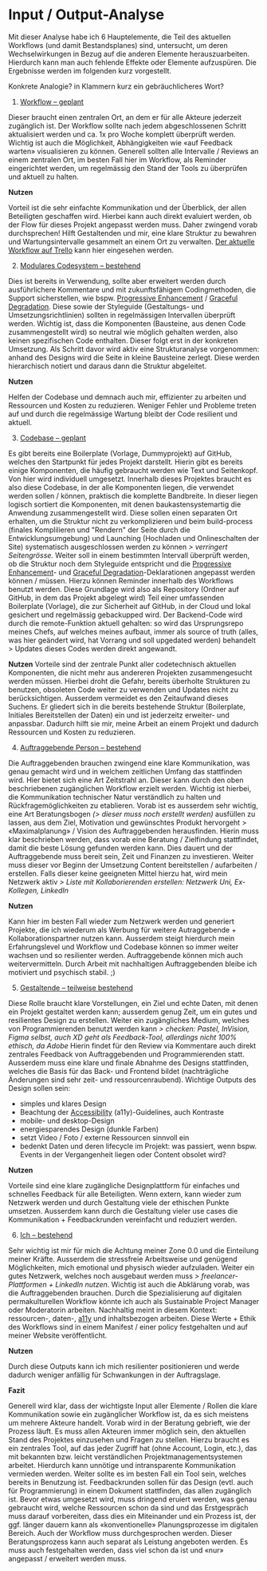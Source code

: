 # Input / Output-Analyse

Mit dieser Analyse habe ich 6 Hauptelemente, die Teil des aktuellen Workflows (und damit Bestandsplanes) sind, untersucht, um deren Wechselwirkungen in Bezug auf die anderen Elemente herauszuarbeiten. Hierdurch kann man auch fehlende Effekte oder Elemente aufzuspüren. Die Ergebnisse werden im folgenden kurz vorgestellt.

Konkrete Analogie? in Klammern kurz ein gebräuchlicheres Wort?

1. [Workflow – geplant](https://cloud.nadineprigann.de/index.php/s/33QWArpDMyERj4L)

Dieser braucht einen zentralen Ort, an dem er für alle Akteure jederzeit zugänglich ist. Der Workflow sollte nach jedem abgeschlossenen Schritt aktualisiert werden und ca. 1x pro Woche komplett überprüft werden. Wichtig ist auch die Möglichkeit, Abhängigkeiten wie «auf Feedback warten» visualisieren zu können. Generell sollten alle Intervalle / Reviews an einem zentralen Ort, im besten Fall hier im Workflow, als Reminder eingerichtet werden, um regelmässig den Stand der Tools zu überprüfen und aktuell zu halten.

**Nutzen**

Vorteil ist die sehr einfachte Kommunikation und der Überblick, der allen Beteiligten geschaffen wird. Hierbei kann auch direkt evaluiert werden, ob der Flow für dieses Projekt angepasst werden muss. Daher zwingend vorab durchsprechen! Hilft Gestaltenden und mir, eine klare Struktur zu bewahren und Wartungsintervalle gesammelt an einem Ort zu verwalten. [Der aktuelle Workflow auf Trello](https://trello.com/w/userworkspaceaa1c57b2e62ef5488e9680dea9d99fce) kann hier eingesehen werden.

2. [Modulares Codesystem – bestehend](https://cloud.nadineprigann.de/index.php/s/9wKE26KQEHonm2F)

Dies ist bereits in Verwendung, sollte aber erweitert werden durch ausführlichere Kommentare und mit zukunftsfähigem Codingmethoden, die Support sicherstellen, wie bspw. [Progressive Enhancement](https://developer.mozilla.org/en-US/docs/Glossary/Progressive_Enhancement) / [Graceful Degradation](https://developer.mozilla.org/en-US/docs/Glossary/Graceful_degradation). Diese sowie der Styleguide (Gestaltungs- und Umsetzungsrichtlinien) sollten in regelmässigen Intervallen überprüft werden. Wichtig ist, dass die Komponenten (Bausteine, aus denen Code zusammengestellt wird) so neutral wie möglich gehalten werden, also keinen spezifischen Code enthalten. Dieser folgt erst in der konkreten Umsetzung. Als Schritt davor wird aktiv eine Strukturanalyse vorgenommen: anhand des Designs wird die Seite in kleine Bausteine zerlegt. Diese werden hierarchisch notiert und daraus dann die Struktur abgeleitet.

**Nutzen**

Helfen der Codebase und demnach auch mir, effizienter zu arbeiten und Ressourcen und Kosten zu reduzieren. Weniger Fehler und Probleme treten auf und durch die regelmässige Wartung bleibt der Code resilient und aktuell.

3. [Codebase – geplant](https://cloud.nadineprigann.de/index.php/s/mrozQKSnsWBk68m)

Es gibt bereits eine Boilerplate (Vorlage, Dummyprojekt) auf GitHub, welches den Startpunkt für jedes Projekt darstellt. Hierin gibt es bereits einige Komponenten, die häufig gebraucht werden wie Text und Seitenkopf. Von hier wird individuell umgesetzt. Innerhalb dieses Projektes braucht es also diese Codebase, in der alle Komponenten liegen, die verwendet werden sollen / können, praktisch die komplette Bandbreite. In dieser liegen logisch sortiert die Komponenten, mit denen baukastensystemartig die Anwendung zusammengestellt wird. Diese sollen einen separaten Ort erhalten, um die Struktur nicht zu verkomplizieren und beim build-process (finales Komplilieren und "Rendern" der Seite durch die Entwicklungsumgebung) und Launching (Hochladen und Onlineschalten der Site) systematisch ausgeschlossen werden zu können *> verringert Seitengrösse.* Weiter soll in einem bestimmten Intervall überprüft werden, ob die Struktur noch dem Styleguide entspricht und die [Progressive Enhancement](https://developer.mozilla.org/en-US/docs/Glossary/Progressive_Enhancement)- und [Graceful Degradation](https://developer.mozilla.org/en-US/docs/Glossary/Graceful_degradation)-Deklarationen angepasst werden können / müssen. Hierzu können Reminder innerhalb des Workflows benutzt werden. Diese Grundlage wird also als Repository (Ordner auf GitHub, in dem das Projekt abgelegt wird) Teil einer umfassenden Boilerplate (Vorlage), die zur Sicherheit auf GitHub, in der Cloud und lokal gesichert und regelmässig gebackupped wird. Der Backend-Code wird durch die remote-Funktion aktuell gehalten: so wird das Ursprungsrepo meines Chefs, auf welches meines aufbaut, immer als source of truth (alles, was hier geändert wird, hat Vorrang und soll upgedated werden) behandelt > Updates dieses Codes werden direkt angewandt.

<c-text-block text="Zusätzlich soll es eine Liste geben, die beschreibt, wie bestimmte Funktionen umgesetzt werden, bspw. multiplanguage support, launching, etc. Wichtig: wie kann man Dinge wie ein *ScrollTo* oder *ScrollTrigger* als Vorlage einbinden? Gists?" label="feature" class="label-feature"/>

**Nutzen**
Vorteile sind der zentrale Punkt aller codetechnisch aktuellen Komponenten, die nicht mehr aus andereren Projekten zusammengesucht werden müssen. Hierbei droht die Gefahr, bereits überholte Strukturen zu benutzen, obsoleten Code weiter zu verwenden und Updates nicht zu berücksichtigen. Ausserdem vermeidet es den Zeitaufwand dieses Suchens. Er gliedert sich in die bereits bestehende Struktur (Boilerplate, Initiales Bereitstellen der Daten) ein und ist jederzeitz erweiter- und anpassbar. Dadurch hilft sie mir, meine Arbeit an einem Projekt und dadurch Ressourcen und Kosten zu reduzieren.

4. [Auftraggebende Person – bestehend](https://cloud.nadineprigann.de/index.php/s/jrFxTLFxMjLZqcX)

Die Auftraggebenden brauchen zwingend eine klare Kommunikation, was genau gemacht wird und in welchem zeitlichen Umfang das stattfinden wird. Hier bietet sich eine Art Zeitstrahl an. Dieser kann durch den oben beschriebenen zugänglichen Workflow erzielt werden. Wichtig ist hierbei, die Kommunikation technischer Natur verständlich zu halten und Rückfragemöglichkeiten zu etablieren. Vorab ist es ausserdem sehr wichtig, eine Art Beratungsbogen *(> dieser muss noch erstellt werden)* ausfüllen zu lassen, aus dem Ziel, Motivation und gewünschtes Produkt hervorgeht > «Maximalplanung» / Vision des Auftraggebenden herausfinden. Hierin muss klar beschrieben werden, dass vorab eine Beratung / Zielfindung stattfindet, damit die beste Lösung gefunden werden kann. Dies dauert und der Auftraggebende muss bereit sein, Zeit und Finanzen zu investieren. Weiter muss dieser vor Beginn der Umsetzung Content bereitstellen / aufarbeiten / erstellen. Falls dieser keine geeigneten Mittel hierzu hat, wird mein Netzwerk aktiv *> Liste mit Kollaborierenden erstellen: Netzwerk Uni, Ex-Kollegen, LinkedIn*

**Nutzen**

Kann hier im besten Fall wieder zum Netzwerk werden und generiert Projekte, die ich wiederum als Werbung für weitere Autraggebende + Kollaborationspartner nutzen kann. Ausserdem steigt hierdurch mein Erfahrungslevel und Workflow und Codebase können so immer weiter wachsen und so resilienter werden. Auftraggebende können mich auch weitervermitteln. Durch Arbeit mit nachhaltigen Auftraggebenden bleibe ich motiviert und psychisch stabil. ;)

5. [Gestaltende – teilweise bestehend](https://cloud.nadineprigann.de/index.php/s/q3PbX7m5fpbFqSz)

Diese Rolle braucht klare Vorstellungen, ein Ziel und echte Daten, mit denen ein Projekt gestaltet werden kann; ausserdem genug Zeit, um ein gutes und resilientes Design zu erstellen. Weiter ein zugängliches Medium, welches von Programmierenden benutzt werden kann *> checken: Pastel, InVision, Figma selbst, auch XD geht als Feedback-Tool, allerdings nicht 100% ethisch, da Adobe* Hierin findet für den Review via Kommentare auch direkt zentrales Feedback von Auftraggebenden und Programmierenden statt. Ausserdem muss eine klare und finale Abnahme des Designs stattfinden, welches die Basis für das Back- und Frontend bildet (nachträgliche Änderungen sind sehr zeit- und ressourcenraubend). Wichtige Outputs des Design sollen sein:

- simples und klares Design
- Beachtung der [Accessibility](https://developer.mozilla.org/en-US/docs/Web/Accessibility) (a11y)-Guidelines, auch Kontraste
- mobile- und desktop-Design
- energiesparendes Design (dunkle Farben)
- setzt Video / Foto / externe Ressourcen sinnvoll ein
- bedenkt Daten und deren lifecycle im Projekt: was passiert, wenn bspw. Events in der Vergangenheit liegen oder Content obsolet wird?

**Nutzen**

Vorteile sind eine klare zugängliche Designplattform für einfaches und schnelles Feedback für alle Beteiligten. Wenn extern, kann wieder zum Netzwerk werden und durch Gestaltung viele der ethischen Punkte umsetzen. Ausserdem kann durch die Gestaltung vieler use cases die Kommunikation + Feedbackrunden vereinfacht und reduziert werden.

6. [Ich – bestehend](https://cloud.nadineprigann.de/index.php/s/2winkpM5TmHLfRf)

Sehr wichtig ist mir für mich die Achtung meiner Zone 0.0 und die Einteilung meiner Kräfte. Ausserdem die stressfreie Arbeitsweise und genügend Möglichkeiten, mich emotional und physisch wieder aufzuladen. Weiter ein gutes Netzwerk, welches noch ausgebaut werden muss *> freelancer-Plattformen + LinkedIn nutzen*. Wichtig ist auch die Abklärung vorab, was die Auftraggebenden brauchen. Durch die Spezialisierung auf digitalen permakulturellen Workflow könnte ich auch als Sustainable Project Manager oder Moderatorin arbeiten. Nachhaltig meint in diesem Kontext: ressourcen-, daten-, [a11y](https://developer.mozilla.org/en-US/docs/Web/Accessibility) und inhaltsbezogen arbeiten. Diese Werte + Ethik des Workflows sind in einem Manifest / einer policy festgehalten und auf meiner Website veröffentlicht.

**Nutzen**

Durch diese Outputs kann ich mich resilienter positionieren und werde dadurch weniger anfällig für Schwankungen in der Auftragslage.

**Fazit**

Generell wird klar, dass der wichtigste Input aller Elemente / Rollen die klare Kommunikation sowie ein zugänglicher Workflow ist, da es sich meistens um mehrere Akteure handelt. Vorab wird in der Beratung gebrieft, wie der Prozess läuft. Es muss allen Akteuren immer möglich sein, den aktuellen Stand des Projektes einzusehen und Fragen zu stellen. Hierzu braucht es ein zentrales Tool, auf das jeder Zugriff hat (ohne Account, Login, etc.), das mit bekannten bzw. leicht verständlichen Projektmanagementsystemen arbeitet. Hierdurch kann unnötige und intransparente Kommunikation vermieden werden. Weiter sollte es im besten Fall ein Tool sein, welches bereits in Benutzung ist. Feedbackrunden sollen für das Design (evtl. auch für Programmierung) in einem Dokument stattfinden, das allen zugänglich ist. Bevor etwas umgesetzt wird, muss dringend eruiert werden, was genau gebraucht wird, welche Ressourcen schon da sind und das Erstgespräch muss darauf vorbereiten, dass dies ein Miteinander und ein Prozess ist, der ggf. länger dauern kann als «konventionelle» Planungsprozesse im digitalen Bereich. Auch der Workflow muss durchgesprochen werden. Dieser Beratungsprozess kann auch separat als Leistung angeboten werden. Es muss auch festgehalten werden, dass viel schon da ist und «nur» angepasst  / erweitert werden muss.
